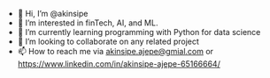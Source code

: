 - 👋 Hi, I’m @akinsipe
- 👀 I’m interested in finTech, AI, and ML.
- 🌱 I’m currently learning programming with Python for data science
- 💞️ I’m looking to collaborate on any related project
- 📫 How to reach me via akinsipe.ajepe@gmial.com or https://www.linkedin.com/in/akinsipe-ajepe-65166664/

<!---
akinsipe/akinsipe is a ✨ special ✨ repository because its `README.md` (this file) appears on your GitHub profile.
You can click the Preview link to take a look at your changes.
--->
